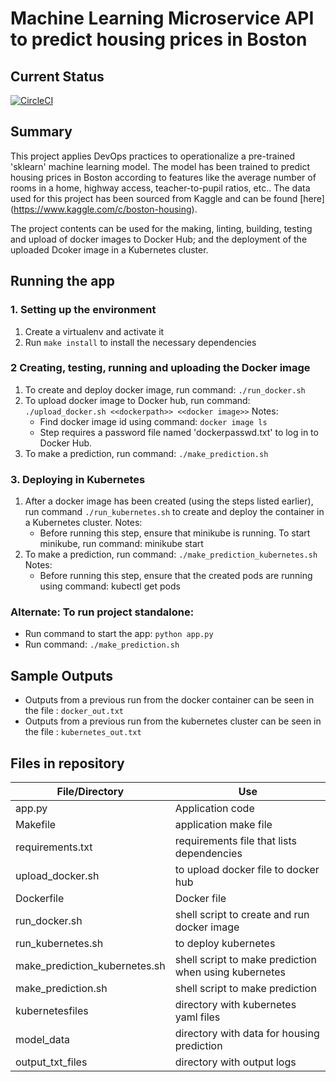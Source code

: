 # Machine Learning Microservice API to predict housing prices in Boston

## Current Status
[![CircleCI](https://circleci.com/gh/circleci/circleci-docs.svg?style=svg)](https://circleci.com/gh/circleci/circleci-docs)

## Summary

This project applies DevOps practices to operationalize a pre-trained 'sklearn' machine learning model. The model has been trained to predict housing prices in Boston according to features like the average number of rooms in a home, highway access, teacher-to-pupil ratios, etc.. The data used for this project has been sourced from Kaggle and can be found [here] (https://www.kaggle.com/c/boston-housing).

The project contents can be used for the making, linting, building, testing and upload of docker images to Docker Hub; and the deployment of the uploaded Dcoker image in a Kubernetes cluster.

## Running the app

### 1. Setting up the environment
1. Create a virtualenv and activate it
2. Run `make install` to install the necessary dependencies

### 2 Creating, testing, running and uploading the Docker image
1. To create and deploy docker image, run command:  `./run_docker.sh`
2. To upload docker image to Docker hub, run command: `./upload_docker.sh <<dockerpath>> <<docker image>>`
    Notes:
     * Find docker image id using command: `docker image ls`
     * Step requires a password file named 'dockerpasswd.txt' to log in to Docker Hub.
3. To make a prediction, run command: `./make_prediction.sh`

### 3. Deploying in Kubernetes
1. After a docker image has been created (using the steps listed earlier), run command `./run_kubernetes.sh` to create and deploy the container in a Kubernetes cluster.
    Notes:
    * Before running this step, ensure that minikube is running. To start minikube, run command: minikube start
2. To make a prediction, run command: `./make_prediction_kubernetes.sh`
    Notes:
    * Before running this step, ensure that the created pods are running using command: kubectl get pods

### Alternate: To run project standalone:
* Run command to start the app:  `python app.py`
* Run command: `./make_prediction.sh`

## Sample Outputs
* Outputs from a previous run from the docker container can be seen in the file : `docker_out.txt`
* Outputs from a previous run from the kubernetes cluster can be seen in the file : `kubernetes_out.txt`

## Files in repository

| File/Directory | Use |
|----------------|-----|
| app.py | Application code |
| Makefile | application make file |
| requirements.txt | requirements file that lists dependencies |
| upload_docker.sh | to upload docker file to docker hub |
| Dockerfile | Docker file |
| run_docker.sh | shell script to create and run docker image |
| run_kubernetes.sh | to deploy kubernetes |
| make_prediction_kubernetes.sh | shell script to make prediction when using kubernetes |
| make_prediction.sh | shell script to make prediction |
| kubernetesfiles | directory with kubernetes yaml files |
| model_data | directory with data for housing prediction |
| output_txt_files | directory with output logs |